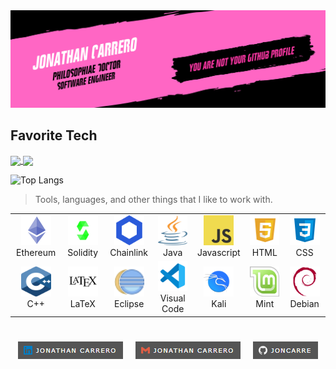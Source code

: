 <img src="./logo/joncarre.png"/>

<h2 align="left" id="macropower-tech">Favorite Tech</h2>

<picture>
  <source
    srcset="https://github-readme-stats.vercel.app/api?username=joncarre&show_icons=true&theme=noctis_minimus"
    media="(prefers-color-scheme: dark)"
  />
  <source
    srcset="https://github-readme-stats.vercel.app/api?username=joncarre&show_icons=true&theme=vue"
    media="(prefers-color-scheme: light), (prefers-color-scheme: no-preference)"
  />
  <a href="https://github.com/anuraghazra/convoychat">
    <img height=200 align="center" src="https://github-readme-stats.vercel.app/api?username=joncarre&show_icons=true" />
  </a>
</picture>

<picture>
  <source
    srcset="https://github-readme-stats.vercel.app/api/top-langs/?username=joncarre&layout=compact&show_icons=true&theme=noctis_minimus"
    media="(prefers-color-scheme: dark)"
  />
  <source
    srcset="https://github-readme-stats.vercel.app/api/top-langs/?username=anuraghazra&layout=compact"
    media="(prefers-color-scheme: light), (prefers-color-scheme: no-preference)"
  />
  <a href="https://github.com/joncarre/convoychat">
    <img height=200 align="center" src="https://github-readme-stats.vercel.app/api?username=joncarre&show_icons=true" />
  </a>
</picture>


![Top Langs]()

> Tools, languages, and other things that I like to work with.

<table align="center" style="margin: 0px auto;">
  <tr>
    <td align="center" width="96">
      <a href="#macropower-tech">
        <img src="./logo/ether.svg" width="48" height="48" alt="TypeScript" />
      </a>
      <br>Ethereum
    </td>
    <td align="center" width="96">
      <a href="#macropower-tech">
        <img src="./logo/solidity.svg" width="48" height="48" alt="TypeScript" />
      </a>
      <br>Solidity
    </td>
    <td align="center" width="96">
      <a href="#macropower-tech">
        <img src="./logo/chainlink.png" width="48" height="48" alt="TypeScript" />
      </a>
      <br>Chainlink
    </td>
    <td align="center" width="96">
      <a href="#macropower-tech">
        <img src="./logo/java.svg" width="48" height="48" alt="TypeScript" />
      </a>
      <br>Java
    </td>
    <td align="center" width="96">
      <a href="#macropower-tech">
        <img src="./logo/javascript.svg" width="48" height="48" alt="TypeScript" />
      </a>
      <br>Javascript
    </td>
    <td align="center" width="96">
      <a href="#macropower-tech">
        <img src="./logo/html.svg" width="48" height="48" alt="TypeScript" />
      </a>
      <br>HTML
    </td>
    <td align="center" width="96">
      <a href="#macropower-tech">
        <img src="./logo/css.svg" width="48" height="48" alt="TypeScript" />
      </a>
      <br>CSS
    </td>
  </tr>
  <tr>
    <td align="center" width="96"> 
      <a href="#macropower-tech">
        <img src="./logo/cpp.svg" width="48" height="48" alt="TypeScript" />
      </a>
      <br>C++
    </td>
    <td align="center" width="96">
      <a href="#macropower-tech">
        <img src="./logo/latex.svg" width="48" height="48" alt="TypeScript" />
      </a>
      <br>LaTeX
    </td>
    <td align="center"  width="96">
      <a href="#macropower-tech">
        <img src="./logo/eclipse.svg" width="48" height="48" alt="TypeScript" />
      </a>
      <br>Eclipse
    </td>
    <td align="center"  width="96">
      <a href="#macropower-tech">
        <img src="./logo/vc.svg" width="48" height="48" alt="TypeScript" />
      </a>
      <br>Visual Code
    </td>
    <td align="center" width="96">
      <a href="#macropower-tech">
        <img src="./logo/kali.svg" width="48" height="48" alt="TypeScript" />
      </a>
      <br>Kali
    </td>
    <td align="center"  width="96">
      <a href="#macropower-tech">
        <img src="./logo/mint.svg" width="48" height="48" alt="TypeScript" />
      </a>
      <br>Mint
    </td>
    <td align="center" width="96">
      <a href="#macropower-tech">
        <img src="./logo/debian.svg" width="48" height="48" alt="TypeScript" />
      </a>
      <br>Debian
    </td>
  </tr>
</table>

<h1 align="center"></h1>
<p align="center">
<a href="https://www.linkedin.com/in/jonathancarrero/"><img align="center" src="./logo/link2.PNG"/></a> &nbsp;&nbsp;&nbsp; <a href="mailto:jonathan.carrero.aranda@gmail.com"><img align="center" src="./logo/link3.PNG"/></a> &nbsp;&nbsp;&nbsp; <a href="https://github.com/Joncarre"><img align="center" src="./logo/link1.PNG"/></a>
</p>
